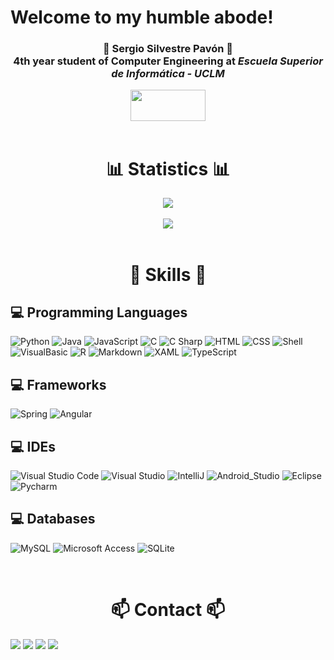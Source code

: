 # Welcome to my humble abode!

<div align="center">
    <h3>🤘 Sergio Silvestre Pavón 🤘 <br> 
      4th year student of Computer Engineering at <i>Escuela Superior de Informática - UCLM</i>
    </h3>
    <img src="https://esi.uclm.es/assets/esi_logo-7a426d674c8af39655a438edfffc2668fba3816e796aa1608208d8161a2c8b01.png" width="120" height="50" vertical-align="baseline">
</div>
<br>

<h1 align = "middle">📊 Statistics 📊</h1>

<div align="center">
    <a href="https://github.com/anuraghazra/github-readme-stats">
        <img align="middle" src="https://github-readme-stats.vercel.app/api?username=Sergio-Silvestre&count_private=true&show_icons=true&theme=github_dark"/>
    </a>
    <br>
    <br>
    <a href="https://github.com/anuraghazra/github-readme-stats">
        <img align="middle" src="https://github-readme-stats.vercel.app/api/top-langs/?username=Sergio-Silvestre&layout=compact&theme=github_dark"/>
    </a>
</div>
<br>

<h1 align = "middle">🚀 Skills 🚀</h1>

## 💻 Programming Languages
![Python](https://img.shields.io/badge/Python-3776AB?style=for-the-badge&logo=python&logoColor=white&labelColor=303A40)
![Java](https://img.shields.io/badge/Java-007396?style=for-the-badge&logo=java&logoColor=white&labelColor=303A40)
![JavaScript](https://img.shields.io/badge/JavaScript-F7DF1E?style=for-the-badge&logo=javascript&logoColor=white&labelColor=303A40)
![C](https://img.shields.io/badge/C-A8B9CC?style=for-the-badge&logo=c&logoColor=white&labelColor=303A40)
![C Sharp](https://img.shields.io/badge/C_Sharp-239120?style=for-the-badge&logo=c-sharp&logoColor=white&labelColor=303A40)
![HTML](https://img.shields.io/badge/HTML5-E34F26?style=for-the-badge&logo=html5&logoColor=white&labelColor=303A40)
![CSS](https://img.shields.io/badge/CSS3-1572B6?style=for-the-badge&logo=css3&logoColor=white&labelColor=303A40)
![Shell](https://img.shields.io/badge/Shell-4EAA25?style=for-the-badge&logo=gnu-bash&logoColor=white&labelColor=303A40)
![VisualBasic](https://img.shields.io/badge/VB.NET-512BD4?style=for-the-badge&logo=.net&logoColor=white&labelColor=303A40)
![R](https://img.shields.io/badge/R-276DC3?style=for-the-badge&logo=R&logoColor=white&labelColor=303A40)
![Markdown](https://img.shields.io/badge/Markdown-000000?style=for-the-badge&logo=Markdown&logoColor=white&labelColor=303A40)
![XAML](https://img.shields.io/badge/XAML-0C54C2?style=for-the-badge&logo=xaml&logoColor=white&labelColor=303A40)
![TypeScript](https://img.shields.io/badge/typescript-3178C6?style=for-the-badge&logo=typescript&logoColor=white&labelColor=303A40)

## 💻 Frameworks
![Spring](https://img.shields.io/badge/spring-6DB33F?style=for-the-badge&logo=spring&logoColor=white&labelColor=303A40)
![Angular](https://img.shields.io/badge/angular-DD0031?style=for-the-badge&logo=angular&logoColor=white&labelColor=303A40)

## 💻 IDEs
![Visual Studio Code](https://img.shields.io/badge/VS_Code-007ACC?style=for-the-badge&logo=visual-studio-code&logoColor=white&labelColor=303A40)
![Visual Studio](https://img.shields.io/badge/Visual_Studio-5C2D91?style=for-the-badge&logo=VisualStudio&logoColor=white&labelColor=303A40)
![IntelliJ](https://img.shields.io/badge/IntelliJ_Idea-000000?style=for-the-badge&logo=intellij-idea&logoColor=white&labelColor=303A40)
![Android_Studio](https://img.shields.io/badge/Android_Studio-3DDC84?style=for-the-badge&logo=android-studio&logoColor=white&labelColor=303A40)
![Eclipse](https://img.shields.io/badge/Eclipse-2C2255?style=for-the-badge&logo=Eclipse&logoColor=white&labelColor=303A40)
![Pycharm](https://img.shields.io/badge/Pycharm-000000?style=for-the-badge&logo=Pycharm&logoColor=white&labelColor=303A40)

## 💻 Databases
![MySQL](https://img.shields.io/badge/mysql-4479A1?style=for-the-badge&logo=mysql&logoColor=white&labelColor=303A40)
![Microsoft Access](https://img.shields.io/badge/M._Access-A4373A?style=for-the-badge&logo=microsoft-access&logoColor=white&labelColor=303A40)
![SQLite](https://img.shields.io/badge/sqlite-003B57?style=for-the-badge&logo=sqlite&logoColor=white)

<br>
<h1 align = "middle">📫 Contact 📫</h1>
<a href="mailto:sergi.silv.pav@gmail.com"><img src="https://img.shields.io/badge/Gmail-EA4335?style=for-the-badge&logo=gmail&logoColor=white&labelColor=303A40"/></a>
<a href="mailto:Sergio.Silvestre@alu.uclm.es"><img src="https://img.shields.io/badge/Outlook-0078D4?style=for-the-badge&logo=microsoft-outlook&logoColor=white&labelColor=303A40"/></a>
<a href="https://www.linkedin.com/in/sergio-silvestre-pav%C3%B3n-081011224/"><img src="https://img.shields.io/badge/linkedin-0A66C2?style=for-the-badge&logo=linkedin&logoColor=white&labelColor=303A40"/></a>
<a href="https://t.me/Faderofol"><img src="https://img.shields.io/badge/Telegram-26A5E4?style=for-the-badge&logo=telegram&logoColor=white&labelColor=303A40"/></a>
